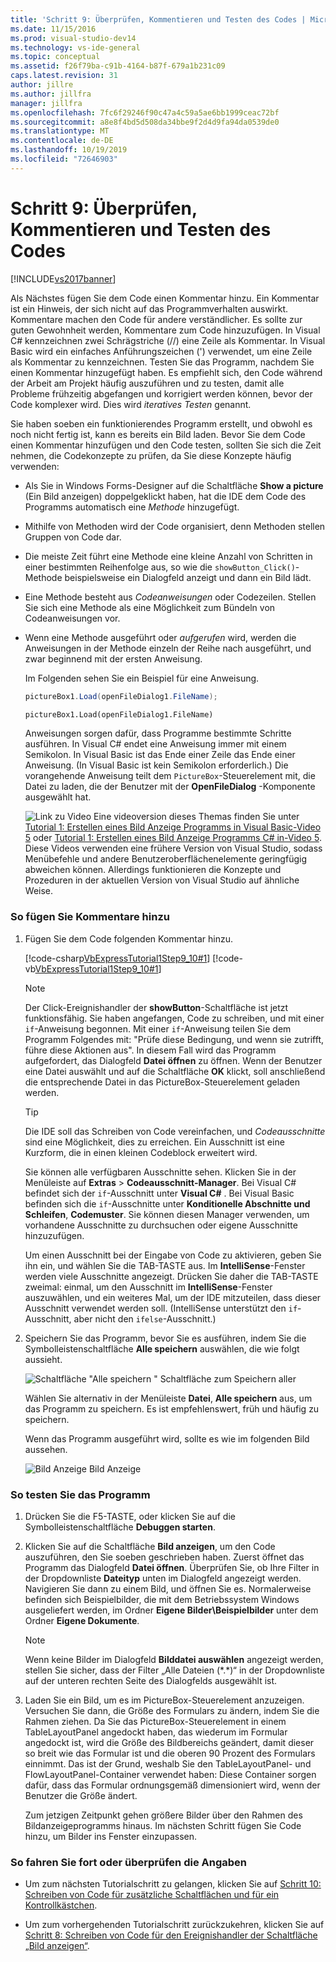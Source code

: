 ```yaml
---
title: 'Schritt 9: Überprüfen, Kommentieren und Testen des Codes | Microsoft-Dokumentation'
ms.date: 11/15/2016
ms.prod: visual-studio-dev14
ms.technology: vs-ide-general
ms.topic: conceptual
ms.assetid: f26f79ba-c91b-4164-b87f-679a1b231c09
caps.latest.revision: 31
author: jillre
ms.author: jillfra
manager: jillfra
ms.openlocfilehash: 7fc6f29246f90c47a4c59a5ae6bb1999ceac72bf
ms.sourcegitcommit: a8e8f4bd5d508da34bbe9f2d4d9fa94da0539de0
ms.translationtype: MT
ms.contentlocale: de-DE
ms.lasthandoff: 10/19/2019
ms.locfileid: "72646903"
---
```

# <a name="step-9-review-comment-and-test-your-code"></a>Schritt 9: Überprüfen, Kommentieren und Testen des Codes
[!INCLUDE[vs2017banner](../includes/vs2017banner.md)]

Als Nächstes fügen Sie dem Code einen Kommentar hinzu. Ein Kommentar ist ein Hinweis, der sich nicht auf das Programmverhalten auswirkt. Kommentare machen den Code für andere verständlicher. Es sollte zur guten Gewohnheit werden, Kommentare zum Code hinzuzufügen. In Visual C# kennzeichnen zwei Schrägstriche (//) eine Zeile als Kommentar. In Visual Basic wird ein einfaches Anführungszeichen (') verwendet, um eine Zeile als Kommentar zu kennzeichnen. Testen Sie das Programm, nachdem Sie einen Kommentar hinzugefügt haben. Es empfiehlt sich, den Code während der Arbeit am Projekt häufig auszuführen und zu testen, damit alle Probleme frühzeitig abgefangen und korrigiert werden können, bevor der Code komplexer wird. Dies wird *iteratives Testen* genannt.

 Sie haben soeben ein funktionierendes Programm erstellt, und obwohl es noch nicht fertig ist, kann es bereits ein Bild laden. Bevor Sie dem Code einen Kommentar hinzufügen und den Code testen, sollten Sie sich die Zeit nehmen, die Codekonzepte zu prüfen, da Sie diese Konzepte häufig verwenden:

- Als Sie in Windows Forms-Designer auf die Schaltfläche **Show a picture** (Ein Bild anzeigen) doppelgeklickt haben, hat die IDE dem Code des Programms automatisch eine *Methode* hinzugefügt.

- Mithilfe von Methoden wird der Code organisiert, denn Methoden stellen Gruppen von Code dar.

- Die meiste Zeit führt eine Methode eine kleine Anzahl von Schritten in einer bestimmten Reihenfolge aus, so wie die `showButton_Click()`-Methode beispielsweise ein Dialogfeld anzeigt und dann ein Bild lädt.

- Eine Methode besteht aus *Codeanweisungen* oder Codezeilen. Stellen Sie sich eine Methode als eine Möglichkeit zum Bündeln von Codeanweisungen vor.

- Wenn eine Methode ausgeführt oder *aufgerufen* wird, werden die Anweisungen in der Methode einzeln der Reihe nach ausgeführt, und zwar beginnend mit der ersten Anweisung.

   Im Folgenden sehen Sie ein Beispiel für eine Anweisung.

  ```csharp
  pictureBox1.Load(openFileDialog1.FileName);
  ```

  ```vb
  pictureBox1.Load(openFileDialog1.FileName)
  ```

   Anweisungen sorgen dafür, dass Programme bestimmte Schritte ausführen. In Visual C# endet eine Anweisung immer mit einem Semikolon. In Visual Basic ist das Ende einer Zeile das Ende einer Anweisung. (In Visual Basic ist kein Semikolon erforderlich.) Die vorangehende Anweisung teilt dem `PictureBox`-Steuerelement mit, die Datei zu laden, die der Benutzer mit der **OpenFileDialog** -Komponente ausgewählt hat.

  ![Link zu Video](../data-tools/media/playvideo.gif "Wiedergeben") Eine videoversion dieses Themas finden Sie unter [Tutorial 1: Erstellen eines Bild Anzeige Programms in Visual Basic-Video 5](http://go.microsoft.com/fwlink/?LinkId=205216) oder [Tutorial 1: Erstellen eines Bild Anzeige Programms C# in-Video 5](http://go.microsoft.com/fwlink/?LinkId=205206). Diese Videos verwenden eine frühere Version von Visual Studio, sodass Menübefehle und andere Benutzeroberflächenelemente geringfügig abweichen können. Allerdings funktionieren die Konzepte und Prozeduren in der aktuellen Version von Visual Studio auf ähnliche Weise.

### <a name="to-add-comments"></a>So fügen Sie Kommentare hinzu

1. Fügen Sie dem Code folgenden Kommentar hinzu.

     [!code-csharp[VbExpressTutorial1Step9_10#1](../snippets/csharp/VS_Snippets_VBCSharp/vbexpresstutorial1step9_10/cs/form1.cs#1)]
     [!code-vb[VbExpressTutorial1Step9_10#1](../snippets/visualbasic/VS_Snippets_VBCSharp/vbexpresstutorial1step9_10/vb/form1.vb#1)]

    > [!NOTE]
    > Der Click-Ereignishandler der **showButton**-Schaltfläche ist jetzt funktionsfähig. Sie haben angefangen, Code zu schreiben, und mit einer `if`-Anweisung begonnen. Mit einer `if`-Anweisung teilen Sie dem Programm Folgendes mit: "Prüfe diese Bedingung, und wenn sie zutrifft, führe diese Aktionen aus". In diesem Fall wird das Programm aufgefordert, das Dialogfeld **Datei öffnen** zu öffnen. Wenn der Benutzer eine Datei auswählt und auf die Schaltfläche **OK** klickt, soll anschließend die entsprechende Datei in das PictureBox-Steuerelement geladen werden.

    > [!TIP]
    > Die IDE soll das Schreiben von Code vereinfachen, und *Codeausschnitte* sind eine Möglichkeit, dies zu erreichen. Ein Ausschnitt ist eine Kurzform, die in einen kleinen Codeblock erweitert wird.
    >
    >  Sie können alle verfügbaren Ausschnitte sehen. Klicken Sie in der Menüleiste auf **Extras** > **Codeausschnitt-Manager**. Bei Visual C# befindet sich der `if`-Ausschnitt unter **Visual C#** . Bei Visual Basic befinden sich die `if`-Ausschnitte unter **Konditionelle Abschnitte und Schleifen**, **Codemuster**. Sie können diesen Manager verwenden, um vorhandene Ausschnitte zu durchsuchen oder eigene Ausschnitte hinzuzufügen.
    >
    >  Um einen Ausschnitt bei der Eingabe von Code zu aktivieren, geben Sie ihn ein, und wählen Sie die TAB-TASTE aus. Im **IntelliSense**-Fenster werden viele Ausschnitte angezeigt. Drücken Sie daher die TAB-TASTE zweimal: einmal, um den Ausschnitt im **IntelliSense**-Fenster auszuwählen, und ein weiteres Mal, um der IDE mitzuteilen, dass dieser Ausschnitt verwendet werden soll. (IntelliSense unterstützt den `if`-Ausschnitt, aber nicht den `ifelse`-Ausschnitt.)

2. Speichern Sie das Programm, bevor Sie es ausführen, indem Sie die Symbolleistenschaltfläche **Alle speichern** auswählen, die wie folgt aussieht.

     ![Schaltfläche "Alle speichern](../ide/media/express-iconsaveall.png "Express_IconSaveAll") " Schaltfläche zum Speichern aller

     Wählen Sie alternativ in der Menüleiste **Datei**, **Alle speichern** aus, um das Programm zu speichern. Es ist empfehlenswert, früh und häufig zu speichern.

     Wenn das Programm ausgeführt wird, sollte es wie im folgenden Bild aussehen.

     ![Bild](../ide/media/express-pictureviewerdonerun.png "Express_PictureViewerDoneRun") Anzeige Bild Anzeige

### <a name="to-test-your-program"></a>So testen Sie das Programm

1. Drücken Sie die F5-TASTE, oder klicken Sie auf die Symbolleistenschaltfläche **Debuggen starten**.

2. Klicken Sie auf die Schaltfläche **Bild anzeigen**, um den Code auszuführen, den Sie soeben geschrieben haben. Zuerst öffnet das Programm das Dialogfeld **Datei öffnen**. Überprüfen Sie, ob Ihre Filter in der Dropdownliste **Dateityp** unten im Dialogfeld angezeigt werden. Navigieren Sie dann zu einem Bild, und öffnen Sie es. Normalerweise befinden sich Beispielbilder, die mit dem Betriebssystem Windows ausgeliefert werden, im Ordner **Eigene Bilder\Beispielbilder** unter dem Ordner **Eigene Dokumente**.

    > [!NOTE]
    > Wenn keine Bilder im Dialogfeld **Bilddatei auswählen** angezeigt werden, stellen Sie sicher, dass der Filter „Alle Dateien (*.\*)“ in der Dropdownliste auf der unteren rechten Seite des Dialogfelds ausgewählt ist.

3. Laden Sie ein Bild, um es im PictureBox-Steuerelement anzuzeigen. Versuchen Sie dann, die Größe des Formulars zu ändern, indem Sie die Rahmen ziehen. Da Sie das PictureBox-Steuerelement in einem TableLayoutPanel angedockt haben, das wiederum im Formular angedockt ist, wird die Größe des Bildbereichs geändert, damit dieser so breit wie das Formular ist und die oberen 90 Prozent des Formulars einnimmt. Das ist der Grund, weshalb Sie den TableLayoutPanel- und FlowLayoutPanel-Container verwendet haben: Diese Container sorgen dafür, dass das Formular ordnungsgemäß dimensioniert wird, wenn der Benutzer die Größe ändert.

     Zum jetzigen Zeitpunkt gehen größere Bilder über den Rahmen des Bildanzeigeprogramms hinaus. Im nächsten Schritt fügen Sie Code hinzu, um Bilder ins Fenster einzupassen.

### <a name="to-continue-or-review"></a>So fahren Sie fort oder überprüfen die Angaben

- Um zum nächsten Tutorialschritt zu gelangen, klicken Sie auf [Schritt 10: Schreiben von Code für zusätzliche Schaltflächen und für ein Kontrollkästchen](../ide/step-10-write-code-for-additional-buttons-and-a-check-box.md).

- Um zum vorhergehenden Tutorialschritt zurückzukehren, klicken Sie auf [Schritt 8: Schreiben von Code für den Ereignishandler der Schaltfläche „Bild anzeigen“](../ide/step-8-write-code-for-the-show-a-picture-button-event-handler.md).
